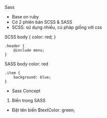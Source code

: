 Sass
- Base on ruby
- Có 2 phiên bản SCSS & SASS
- SCSS: sử dụng nhiều, cú pháp giống với css

SCSS 
    body {
        color: red;
    }

    .header {
        @include menu;
    }

SASS 
    body
        color: red

    .item {
        background: blue;
    }

* Sass Concept 

1. Biến trong SASS
- Đặt tên biến
    $textColor: green;